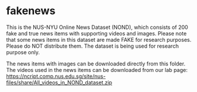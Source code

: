 # fakenews

This is the NUS-NYU Online News Dataset (NOND), which consists of 200 fake and true news items with supporting videos and images. Please note that some news items in this dataset are made FAKE for research purposes. Please do NOT distribute them. The dataset is being used for research purpose only. 

The news items with images can be downloaded directly from this folder. The videos used in the news items can be downloaded from our lab page: https://ncript.comp.nus.edu.sg/site/nus-files/share/All_videos_in_NOND_dataset.zip
